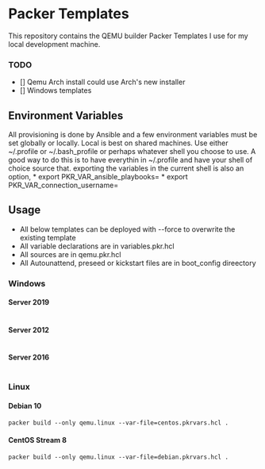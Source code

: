 # Packer Templates
This repository contains the QEMU builder Packer Templates I use for my local development machine.

### TODO
- [] Qemu Arch install could use Arch's new installer
- [] Windows templates

## Environment Variables
All provisioning is done by Ansible and a few environment variables must be set globally or locally. Local is best on shared machines. Use either ~/.profile or ~/.bash\_profile or perhaps whatever shell you choose to use. A good way to do this is to have everythin in ~/.profile and have your shell of choice source that. exporting the variables in the current shell is also an option,
    * export PKR\_VAR\_ansible\_playbooks=
    * export PKR\_VAR\_connection\_username=

## Usage
* All below templates can be deployed with --force to overwrite the existing template
* All variable declarations are in variables.pkr.hcl
* All sources are in qemu.pkr.hcl
* All Autounattend, preseed or kickstart files are in boot\_config direectory


### Windows
#### Server 2019
```
```

#### Server 2012
```
```
#### Server 2016
```
```

### Linux

#### Debian 10
```
packer build --only qemu.linux --var-file=centos.pkrvars.hcl .
```

#### CentOS Stream 8
```
packer build --only qemu.linux --var-file=debian.pkrvars.hcl .
```
